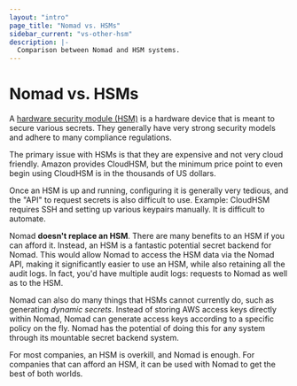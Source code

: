 ```yaml
---
layout: "intro"
page_title: "Nomad vs. HSMs"
sidebar_current: "vs-other-hsm"
description: |-
  Comparison between Nomad and HSM systems.
---
```


# Nomad vs. HSMs

A [hardware security module (HSM)](http://en.wikipedia.org/wiki/Hardware_security_module)
is a hardware device that is meant to secure various secrets. They generally
have very strong security models and adhere to many compliance regulations.

The primary issue with HSMs is that they are expensive and not very
cloud friendly. Amazon provides CloudHSM, but the minimum price point to
even begin using CloudHSM is in the thousands of US dollars.

Once an HSM is up and running, configuring it is generally very tedious,
and the "API" to request secrets is also difficult to use. Example: CloudHSM
requires SSH and setting up various keypairs manually. It is difficult to
automate.

Nomad **doesn't replace an HSM**. There are many benefits to an HSM if
you can afford it. Instead, an HSM is a fantastic potential secret backend
for Nomad. This would allow Nomad to access the HSM data via the Nomad API,
making it significantly easier to use an HSM, while also retaining all the
audit logs. In fact, you'd have multiple audit logs: requests to Nomad
as well as to the HSM.

Nomad can also do many things that HSMs cannot currently do, such
as generating _dynamic secrets_. Instead of storing AWS access keys directly
within Nomad, Nomad can generate access keys according to a specific
policy on the fly. Nomad has the potential of doing this for any
system through its mountable secret backend system.

For most companies, an HSM is overkill, and Nomad is enough. For companies
that can afford an HSM, it can be used with Nomad to get the best of both
worlds.
